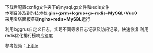 下载后配置config文件夹下的mysql.go文件和redis文件  
本项目涉及到的技术栈:**gin+gorm+logrus+go-redis+MySQL+Vue3**  
采用宝塔面板搭载**nginx+redis+MySQL**运行  

利用loggrus自定义日志，实现不同等级日志记录及访问记录，快速恢复
利用redis优化排行榜响应速度


参考视频：[下雨le](https://www.imooc.com/learn/)

